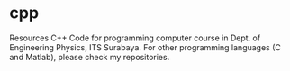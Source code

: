 # cpp

Resources C++ Code for programming computer course in Dept. of Engineering Physics, ITS Surabaya. For other programming languages (C and Matlab), please check my repositories.
